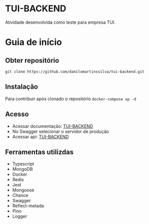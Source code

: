 # TUI-BACKEND
Atividade desenvolvida como teste para empresa TUI.

# Guia de início
## Obter repositório 
```git clone https://github.com/danilomartinssilva/tui-backend.git ```
## Instalação
Para contribuir após clonado o repositório
``` docker-compose up -d ```
## Acesso
- Acessar documentação: [TUI-BACKEND](http://164.92.209.125/) 
- No Swagger selecionar o servidor de produção
- Acessar api: [TUI-BACKEND](http://164.92.209.125/api/v1)
## Ferramentas utilizdas
- Typescript
- MongoDB
- Docker
- Redis
- Jest
- Mongoose
- Chance
- Swagger
- Reflect-metada
- Pino
- Logger
